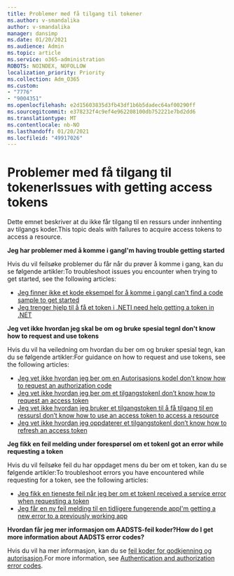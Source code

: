 ```yaml
---
title: Problemer med få tilgang til tokener
ms.author: v-smandalika
author: v-smandalika
manager: dansimp
ms.date: 01/20/2021
ms.audience: Admin
ms.topic: article
ms.service: o365-administration
ROBOTS: NOINDEX, NOFOLLOW
localization_priority: Priority
ms.collection: Adm_O365
ms.custom:
- "7776"
- "9004351"
ms.openlocfilehash: e2d15603835d3fb43df1b6b5dadec64af00290ff
ms.sourcegitcommit: e378232f4c9ef4e962208100db752221e7bd2dd6
ms.translationtype: MT
ms.contentlocale: nb-NO
ms.lasthandoff: 01/20/2021
ms.locfileid: "49917026"
---
```

# <a name="issues-with-getting-access-tokens"></a><span data-ttu-id="68de2-102">Problemer med få tilgang til tokener</span><span class="sxs-lookup"><span data-stu-id="68de2-102">Issues with getting access tokens</span></span>

<span data-ttu-id="68de2-103">Dette emnet beskriver at du ikke får tilgang til en ressurs under innhenting av tilgangs koder.</span><span class="sxs-lookup"><span data-stu-id="68de2-103">This topic deals with failures to acquire access tokens to access a resource.</span></span>

<span data-ttu-id="68de2-104">**Jeg har problemer med å komme i gang**</span><span class="sxs-lookup"><span data-stu-id="68de2-104">**I'm having trouble getting started**</span></span>

<span data-ttu-id="68de2-105">Hvis du vil feilsøke problemer du får når du prøver å komme i gang, kan du se følgende artikler:</span><span class="sxs-lookup"><span data-stu-id="68de2-105">To troubleshoot issues you encounter when trying to get started, see the following articles:</span></span>

- [<span data-ttu-id="68de2-106">Jeg finner ikke et kode eksempel for å komme i gang</span><span class="sxs-lookup"><span data-stu-id="68de2-106">I can't find a code sample to get started</span></span>](https://docs.microsoft.com/azure/active-directory/develop/sample-v2-code) 
- [<span data-ttu-id="68de2-107">Jeg trenger hjelp til å få et token i .NET</span><span class="sxs-lookup"><span data-stu-id="68de2-107">I need help getting a token in .NET</span></span>](https://docs.microsoft.com/azure/active-directory/develop/authentication-flows-app-scenarios)

<span data-ttu-id="68de2-108">**Jeg vet ikke hvordan jeg skal be om og bruke spesial tegn**</span><span class="sxs-lookup"><span data-stu-id="68de2-108">**I don't know how to request and use tokens**</span></span>

<span data-ttu-id="68de2-109">Hvis du vil ha veiledning om hvordan du ber om og bruker spesial tegn, kan du se følgende artikler:</span><span class="sxs-lookup"><span data-stu-id="68de2-109">For guidance on how to request and use tokens, see the following articles:</span></span>

- [<span data-ttu-id="68de2-110">Jeg vet ikke hvordan jeg ber om en Autorisasjons kode</span><span class="sxs-lookup"><span data-stu-id="68de2-110">I don’t know how to request an authorization code</span></span>](https://docs.microsoft.com/azure/active-directory/develop/v2-oauth2-auth-code-flow#request-an-authorization-code) 
- [<span data-ttu-id="68de2-111">Jeg vet ikke hvordan jeg ber om et tilgangstoken</span><span class="sxs-lookup"><span data-stu-id="68de2-111">I don’t know how to request an access token</span></span>](https://docs.microsoft.com/azure/active-directory/develop/v2-oauth2-auth-code-flow#use-the-authorization-code-to-request-an-access-token) 
- [<span data-ttu-id="68de2-112">Jeg vet ikke hvordan jeg bruker et tilgangstoken til å få tilgang til en ressurs</span><span class="sxs-lookup"><span data-stu-id="68de2-112">I don’t know how to use an access token to access a resource</span></span>](https://docs.microsoft.com/azure/active-directory/develop/v2-oauth2-auth-code-flow#use-the-access-token-to-access-the-resource) 
- [<span data-ttu-id="68de2-113">Jeg vet ikke hvordan jeg oppdaterer et tilgangstoken</span><span class="sxs-lookup"><span data-stu-id="68de2-113">I don’t know how to refresh an access token</span></span>](https://docs.microsoft.com/azure/active-directory/develop/v2-oauth2-auth-code-flow#refreshing-the-access-tokens)

<span data-ttu-id="68de2-114">**Jeg fikk en feil melding under forespørsel om et token**</span><span class="sxs-lookup"><span data-stu-id="68de2-114">**I got an error while requesting a token**</span></span>

<span data-ttu-id="68de2-115">Hvis du vil feilsøke feil du har oppdaget mens du ber om et token, kan du se følgende artikler:</span><span class="sxs-lookup"><span data-stu-id="68de2-115">To troubleshoot errors you have encountered while requesting for a token, see the following articles:</span></span>

- [<span data-ttu-id="68de2-116">Jeg fikk en tjeneste feil når jeg ber om et token</span><span class="sxs-lookup"><span data-stu-id="68de2-116">I received a service error when requesting a token</span></span>](https://docs.microsoft.com/azure/active-directory/develop/reference-aadsts-error-codes) 
- [<span data-ttu-id="68de2-117">Jeg får en ny feil melding til en tidligere fungerende app</span><span class="sxs-lookup"><span data-stu-id="68de2-117">I'm getting a new error to a previously working app</span></span>](https://docs.microsoft.com/azure/active-directory/develop/reference-breaking-changes)

<span data-ttu-id="68de2-118">**Hvordan får jeg mer informasjon om AADSTS-feil koder?**</span><span class="sxs-lookup"><span data-stu-id="68de2-118">**How do I get more information about AADSTS error codes?**</span></span>

<span data-ttu-id="68de2-119">Hvis du vil ha mer informasjon, kan du se [feil koder for godkjenning og autorisasjon](https://docs.microsoft.com/azure/active-directory/develop/reference-aadsts-error-codes).</span><span class="sxs-lookup"><span data-stu-id="68de2-119">For more information, see [Authentication and authorization error codes](https://docs.microsoft.com/azure/active-directory/develop/reference-aadsts-error-codes).</span></span>





